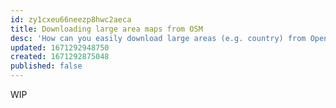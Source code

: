```yaml
---
id: zy1cxeu66neezp8hwc2aeca
title: Downloading large area maps from OSM
desc: 'How can you easily download large areas (e.g. country) from Open Street Map using QGIS?'
updated: 1671292948750
created: 1671292875048
published: false
---
```

WIP